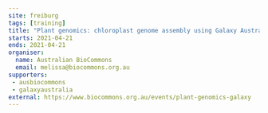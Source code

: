 ```yaml
---
site: freiburg
tags: [training]
title: "Plant genomics: chloroplast genome assembly using Galaxy Australia"
starts: 2021-04-21
ends: 2021-04-21
organiser:
  name: Australian BioCommons
  email: melissa@biocommons.org.au
supporters:
 - ausbiocommons
 - galaxyaustralia
external: https://www.biocommons.org.au/events/plant-genomics-galaxy
---
```


